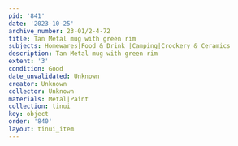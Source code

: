 ```yaml
---
pid: '841'
date: '2023-10-25'
archive_number: 23-01/2-4-72
title: Tan Metal mug with green rim
subjects: Homewares|Food & Drink |Camping|Crockery & Ceramics
description: Tan Metal mug with green rim
extent: '3'
condition: Good
date_unvalidated: Unknown
creator: Unknown
collector: Unknown
materials: Metal|Paint
collection: tinui
key: object
order: '840'
layout: tinui_item
---
```

